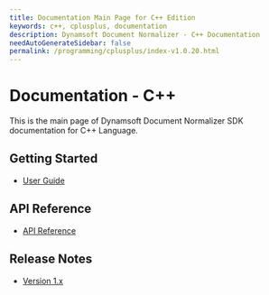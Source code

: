 ```yaml
---
title: Documentation Main Page for C++ Edition
keywords: c++, cplusplus, documentation
description: Dynamsoft Document Normalizer - C++ Documentation
needAutoGenerateSidebar: false
permalink: /programming/cplusplus/index-v1.0.20.html
---
```


# Documentation - C++

This is the main page of Dynamsoft Document Normalizer SDK documentation for C++ Language.

## Getting Started

- [User Guide](user-guide/getting-started.md)

## API Reference

- [API Reference](api-reference/index.md)

## Release Notes

- [Version 1.x](release-notes/cpp-1.md)
